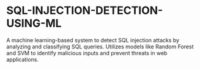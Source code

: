 # SQL-INJECTION-DETECTION-USING-ML
A machine learning-based system to detect SQL injection attacks by analyzing and classifying SQL queries. Utilizes models like Random Forest and SVM to identify malicious inputs and prevent threats in web applications.

